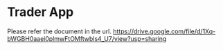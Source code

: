 # Trader App

Please refer the document in the url.
https://drive.google.com/file/d/1Xq-bWGBH0aaei0plmwFtOMftwbls4_U7/view?usp=sharing
